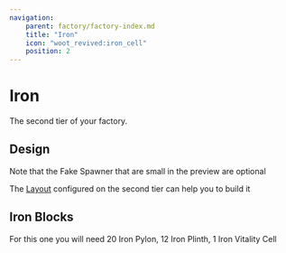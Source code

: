 ```yaml
---
navigation:
    parent: factory/factory-index.md
    title: "Iron"
    icon: "woot_revived:iron_cell"
    position: 2
---
```

# Iron

The second tier of your factory.

## Design

Note that the Fake Spawner that are small in the preview are optional

The <ItemImage id="layout" scale="0.5"/> [Layout](../machines-blocks/layout.md#iron) configured on the second tier can help you to build it

<GameScene zoom="2.5" interactive={true}>
    <ImportStructure src="../assets/factory/iron.snbt" />
    <IsometricCamera yaw="195" pitch="6" />
</GameScene>

## Iron Blocks

<Row>
  <BlockImage id="iron_pylon" scale="4" p:attached="true" />
  <BlockImage id="iron_plinth" scale="4" p:attached="true" />
  <BlockImage id="iron_cell" scale="4" p:attached="true" />
</Row>


For this one you will need
20 <ItemImage id="iron_pylon" scale="0.5"/> Iron Pylon,
12 <ItemImage id="iron_plinth" scale="0.5"/> Iron Plinth,
1 <ItemImage id="iron_cell" scale="0.5"/> Iron Vitality Cell

<Row>
  <RecipeFor id="iron_pylon" />
  <RecipeFor id="iron_plinth" />
  <RecipeFor id="iron_cell" />
</Row>